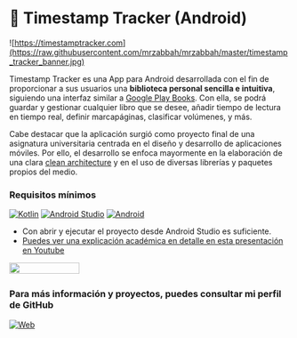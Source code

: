 # 📖 Timestamp Tracker (Android)
![https://timestamptracker.com](https://raw.githubusercontent.com/mrzabbah/mrzabbah/master/timestamp_tracker_banner.jpg)

Timestamp Tracker es una App para Android desarrollada con el fin de proporcionar a sus usuarios una **biblioteca personal
sencilla e intuitiva**, siguiendo una interfaz similar a [Google Play Books](https://play.google.com/books). Con ella, se 
podrá guardar y gestionar cualquier libro que se desee, añadir tiempo de lectura en tiempo real, definir marcapáginas, 
clasificar volúmenes, y más.

Cabe destacar que la aplicación surgió como proyecto final de una asignatura universitaria centrada en el diseño y 
desarrollo de aplicaciones móviles. Por ello, el desarrollo se enfoca mayormente en la elaboración de una clara [clean 
architecture](https://medium.com/swlh/clean-architecture-in-android-a-beginner-approach-be0ce00d806b#:~:text=1%20A%20bit%20of%20theory%20%28not%20much%20I,data%20layer%206%20The%20presentation%20%28or%20app%29%20layer)
y en el uso de diversas librerías y paquetes propios del medio.

### Requisitos mínimos
[![Kotlin](https://img.shields.io/badge/Kotlin-1.5-318787?longCache=true&style=flat-square)](https://kotlinlang.org)
[![Android Studio](https://img.shields.io/badge/Android_Studio-4.2-779f2d.svg?longCache=true&style=flat-square)](https://developer.android.com/studio)
[![Android](https://img.shields.io/badge/Android-5-cf3065.svg?longCache=true&style=flat-square)](https://www.android.com)

* Con abrir y ejecutar el proyecto desde Android Studio es suficiente.
* [Puedes ver una explicación académica en detalle en esta presentación en Youtube](https://youtu.be/fK7vCTGFiRM)

<a href="https://youtu.be/fK7vCTGFiRM"><img src="http://i3.ytimg.com/vi/fK7vCTGFiRM/maxresdefault.jpg" style="height: 50%; 
width:50%;"/></a>

### Para más información y proyectos, puedes consultar mi perfil de GitHub

[![Web](https://img.shields.io/badge/GitHub-MrZabbah-9b854b?style=for-the-badge&logo=github&logoColor=white&labelColor=101010)](https://github.com/mrzabbah)
